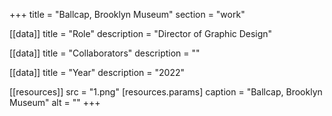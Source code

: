+++
title = "Ballcap, Brooklyn Museum"
section = "work"

[[data]]
title = "Role"
description = "Director of Graphic Design"

[[data]]
title = "Collaborators"
description = ""

[[data]]
title = "Year"
description = "2022"

[[resources]]
src = "1.png"
[resources.params]
caption = "Ballcap, Brooklyn Museum"
alt = ""
+++

